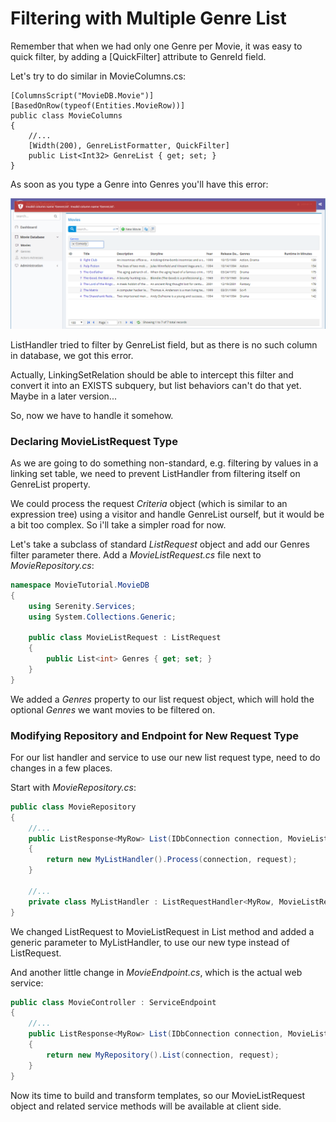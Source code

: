 # Filtering with Multiple Genre List

Remember that when we had only one Genre per Movie, it was easy to quick filter, by adding a [QuickFilter] attribute to GenreId field.

Let's try to do similar in MovieColumns.cs:

```
[ColumnsScript("MovieDB.Movie")]
[BasedOnRow(typeof(Entities.MovieRow))]
public class MovieColumns
{
    //...
    [Width(200), GenreListFormatter, QuickFilter]
    public List<Int32> GenreList { get; set; }
}
```

As soon as you type a Genre into Genres you'll have this error:

![Invalid Column GenreList](img/mdb_genrelist_invalid.png)

ListHandler tried to filter by GenreList field, but as there is no such column in database, we got this error.

Actually, LinkingSetRelation should be able to intercept this filter and convert it into an EXISTS subquery, but list behaviors can't do that yet. Maybe in a later version...

So, now we have to handle it somehow.


### Declaring MovieListRequest Type

As we are going to do something non-standard, e.g. filtering by values in a linking set table, we need to prevent ListHandler from filtering itself on GenreList property.

We could process the request *Criteria* object (which is similar to an expression tree) using a visitor and handle GenreList ourself, but it would be a bit too complex. So i'll take a simpler road for now.

Let's take a subclass of standard *ListRequest* object and add our Genres filter parameter there. Add a *MovieListRequest.cs* file next to *MovieRepository.cs*:

```cs
namespace MovieTutorial.MovieDB
{
    using Serenity.Services;
    using System.Collections.Generic;

    public class MovieListRequest : ListRequest
    {
        public List<int> Genres { get; set; }
    }
}
```

We added a *Genres* property to our list request object, which will hold the optional *Genres* we want movies to be filtered on.


### Modifying Repository and Endpoint for New Request Type

For our list handler and service to use our new list request type, need to do changes in a few places.

Start with *MovieRepository.cs*:

```cs
public class MovieRepository
{
    //...
    public ListResponse<MyRow> List(IDbConnection connection, MovieListRequest request)
    {
        return new MyListHandler().Process(connection, request);
    }

    //...
    private class MyListHandler : ListRequestHandler<MyRow, MovieListRequest> { }
}
```

We changed ListRequest to MovieListRequest in List method and added a generic parameter to MyListHandler, to use our new type instead of ListRequest.

And another little change in *MovieEndpoint.cs*, which is the actual web service:

```cs
public class MovieController : ServiceEndpoint
{
    //...
    public ListResponse<MyRow> List(IDbConnection connection, MovieListRequest request)
    {
        return new MyRepository().List(connection, request);
    }
}
```

Now its time to build and transform templates, so our MovieListRequest object and related service methods will be available at client side.


